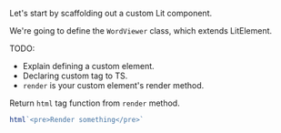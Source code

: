 Let's start by scaffolding out a custom Lit component.

We're going to define the `WordViewer` class, which extends LitElement.

TODO:
 - Explain defining a custom element.
 - Declaring custom tag to TS.
 - `render` is your custom element's render method.

Return `html` tag function from `render` method.

```ts
html`<pre>Render something</pre>`
```


